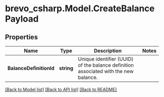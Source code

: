 # brevo_csharp.Model.CreateBalancePayload
## Properties

Name | Type | Description | Notes
------------ | ------------- | ------------- | -------------
**BalanceDefinitionId** | **string** | Unique identifier (UUID) of the balance definition associated with the new balance. | 

[[Back to Model list]](../README.md#documentation-for-models) [[Back to API list]](../README.md#documentation-for-api-endpoints) [[Back to README]](../README.md)

